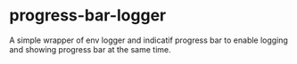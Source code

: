 # progress-bar-logger
A simple wrapper of env logger and indicatif progress bar to enable logging and showing progress bar at the same time.
